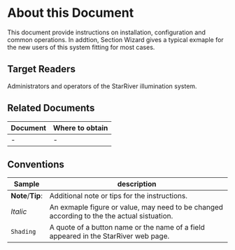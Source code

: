 # About this Document

This document provide instructions on installation, configuration and common operations. In addtion, Section Wizard gives a typical exmaple for the new users of this system fitting for most cases.

## Target Readers

Administrators and operators of the StarRiver illumination system.

## Related Documents

| Document | Where to obtain |
| -------- | --------------- |
| -        | -               |

## Conventions

| Sample            | description                              |
| ----------------- | ---------------------------------------- |
| **Note**/**Tip**: | Additional note or tips for the instructions. |
| *Italic*          | An exmaple figure or value, may need to be changed according to the the actual sistuation. |
| `Shading`         | A quote of a button name or the name of a field appeared in the StarRiver web page. |



